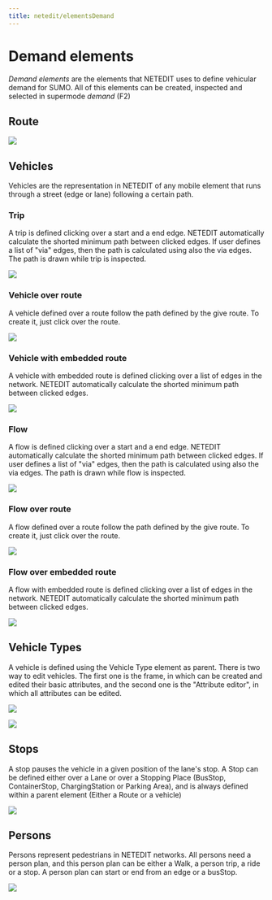 ```yaml
---
title: netedit/elementsDemand
---
```


# Demand elements

*Demand elements* are the elements that NETEDIT uses to define vehicular demand for SUMO. All of this elements can be created, inspected and selected in supermode *demand* (F2)

## Route

![](../images/GNERoute.png)

## Vehicles

Vehicles are the representation in NETEDIT of any mobile element that runs through a street (edge or lane) following a certain path.

### Trip

A trip is defined clicking over a start and a end edge. NETEDIT automatically calculate the shorted minimum path between clicked edges. If user defines a list of "via" edges, then the path is calculated using also the via edges. The path is drawn while trip is inspected.

![](../images/GNETrip.png)

### Vehicle over route

A vehicle defined over a route follow the path defined by the give route. To create it, just click over the route.

![](../images/GNEVehicle.png)

### Vehicle with embedded route

A vehicle with embedded route is defined clicking over a list of edges in the network. NETEDIT automatically calculate the shorted minimum path between clicked edges.

![](../images/GNEVehicleEmbeddedRoute.png)

### Flow

A flow is defined clicking over a start and a end edge. NETEDIT automatically calculate the shorted minimum path between clicked edges. If user defines a list of "via" edges, then the path is calculated using also the via edges. The path is drawn while flow is inspected.

![](../images/GNEFlow.png)

### Flow over route

A flow defined over a route follow the path defined by the give route.  To create it, just click over the route.

![](../images/GNEFlowRoute.png)

### Flow over embedded route

A flow with embedded route is defined clicking over a list of edges in the network. NETEDIT automatically calculate the shorted minimum path between clicked edges.

![](../images/GNEFlowEmbeddedRoute.png)



## Vehicle Types

A vehicle is defined using the Vehicle Type element as parent. There is two way to edit vehicles. The first one is the frame, in which can be created and edited their basic attributes, and the second one is the "Attribute editor", in which all attributes can be edited.

![](../images/GNEVehicleType.png)



![](../images/GNEVehicleTypeDialog.png)

## Stops

A stop pauses the vehicle in a given position of the lane's stop. A Stop can be defined either over a Lane or over a Stopping Place (BusStop, ContainerStop, ChargingStation or Parking Area), and is always defined within a parent element (Either a Route or a vehicle)

![](../images/GNEStops.png)

## Persons

Persons represent pedestrians in NETEDIT networks. All persons need a person plan, and this person plan can be either a Walk, a person trip, a ride or a stop. A  person plan can start or end from an edge or a busStop.

![](../images/GNEPedestrian.png)



